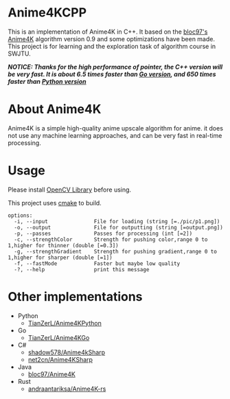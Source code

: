 # Anime4KCPP
This is an implementation of Anime4K in C++. It based on the [bloc97's Anime4K](https://github.com/bloc97/Anime4K) algorithm version 0.9 and some optimizations have been made.
This project is for learning and the exploration task of algorithm course in SWJTU.  

***NOTICE: Thanks for the high performance of pointer, the C++ version will be very fast. It is about 6.5 times faster than [Go version](https://github.com/TianZerL/Anime4KGo), and 650 times faster than [Python version](https://github.com/TianZerL/Anime4KPython)***

# About Anime4K
Anime4K is a simple high-quality anime upscale algorithm for anime. it does not use any machine learning approaches, and can be very fast in real-time processing.

# Usage
Please install [OpenCV Library](https://opencv.org) before using.  

This project uses [cmake](https://cmake.org) to build.

    options:
      -i, --input               File for loading (string [=./pic/p1.png])
      -o, --output              File for outputting (string [=output.png])
      -p, --passes              Passes for processing (int [=2])
      -c, --strengthColor       Strength for pushing color,range 0 to 1,higher for thinner (double [=0.3])
      -g, --strengthGradient    Strength for pushing gradient,range 0 to 1,higher for sharper (double [=1])
      -f, --fastMode            Faster but maybe low quality
      -?, --help                print this message

# Other implementations
- Python
  - [TianZerL/Anime4KPython](https://github.com/TianZerL/Anime4KPython)
- Go
  - [TianZerL/Anime4KGo](https://github.com/TianZerL/Anime4KGo)
- C#
  - [shadow578/Anime4kSharp](https://github.com/shadow578/Anime4kSharp)
  - [net2cn/Anime4KSharp](https://github.com/net2cn/Anime4KSharp)
- Java
  - [bloc97/Anime4K](https://github.com/bloc97/Anime4K)
- Rust
  - [andraantariksa/Anime4K-rs](https://github.com/andraantariksa/Anime4K-rs)